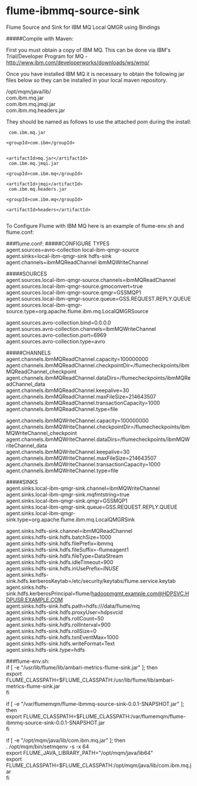 # flume-ibmmq-source-sink
Flume Source and Sink for IBM MQ Local QMGR using Bindings

#####Compile with Maven:

First you must obtain a copy of IBM MQ. This can be done via IBM's Trial/Developer Program for MQ - http://www.ibm.com/developerworks/downloads/ws/wmq/

Once you have installed IBM MQ it is necessary to obtain the following jar files below so they can be installed in your local maven repository.

/opt/mqm/java/lib/  
    com.ibm.mq.jar  
    com.ibm.mq.jmqi.jar  
    com.ibm.mq.headers.jar  
  
  They should be named as follows to use the attached pom during the install:  
    <pre><code>
    com.ibm.mq.jar<br>
      &lt;groupId&gt;com.ibm&lt;/groupId&gt;<br>  
      &lt;artifactId&gt;mq.jar&lt;/artifactId&gt;<br>
    com.ibm.mq.jmqi.jar<br>
      &lt;groupId&gt;com.ibm.mq&lt;/groupId&gt;<br> 
      &lt;artifactId&gt;jmqi&lt;/artifactId&gt;<br>
    com.ibm.mq.headers.jar<br>
      &lt;groupId&gt;com.ibm.mq&lt;/groupId&gt;<br> 
      &lt;artifactId&gt;headers&lt;/artifactId&gt;<br>
    </code></pre>  

To Configure Flume with IBM MQ here is an example of flume-env.sh and flume.conf:

###flume.conf:
#####CONFIGURE TYPES  
agent.sources=avro-collection local-ibm-qmgr-source  
agent.sinks=local-ibm-qmgr-sink hdfs-sink  
agent.channels=ibmMQReadChannel ibmMQWriteChannel  

#####SOURCES  
agent.sources.local-ibm-qmgr-source.channels=ibmMQReadChannel  
agent.sources.local-ibm-qmgr-source.gmoconvert=true  
agent.sources.local-ibm-qmgr-source.qmgr=GSSMQP1  
agent.sources.local-ibm-qmgr-source.queue=GSS.REQUEST.REPLY.QUEUE  
agent.sources.local-ibm-qmgr-source.type=org.apache.flume.ibm.mq.LocalQMGRSource  

agent.sources.avro-collection.bind=0.0.0.0  
agent.sources.avro-collection.channels=ibmMQWriteChannel  
agent.sources.avro-collection.port=6969  
agent.sources.avro-collection.type=avro  

#####CHANNELS  
agent.channels.ibmMQReadChannel.capacity=100000000  
agent.channels.ibmMQReadChannel.checkpointDir=/flumecheckpoints/ibmMQReadChannel_checkpoint  
agent.channels.ibmMQReadChannel.dataDirs=/flumecheckpoints/ibmMQReadChannel_data  
agent.channels.ibmMQReadChannel.keepalive=30  
agent.channels.ibmMQReadChannel.maxFileSize=214643507  
agent.channels.ibmMQReadChannel.transactionCapacity=1000  
agent.channels.ibmMQReadChannel.type=file  

agent.channels.ibmMQWriteChannel.capacity=100000000  
agent.channels.ibmMQWriteChannel.checkpointDir=/flumecheckpoints/ibmMQWriteChannel_checkpoint  
agent.channels.ibmMQWriteChannel.dataDirs=/flumecheckpoints/ibmMQWriteChannel_data  
agent.channels.ibmMQWriteChannel.keepalive=30  
agent.channels.ibmMQWriteChannel.maxFileSize=214643507  
agent.channels.ibmMQWriteChannel.transactionCapacity=1000  
agent.channels.ibmMQWriteChannel.type=file  

#####SINKS  
agent.sinks.local-ibm-qmgr-sink.channel=ibmMQWriteChannel  
agent.sinks.local-ibm-qmgr-sink.mqfmtstring=true  
agent.sinks.local-ibm-qmgr-sink.qmgr=GSSMQP1  
agent.sinks.local-ibm-qmgr-sink.queue=GSS.REQUEST.REPLY.QUEUE  
agent.sinks.local-ibm-qmgr-sink.type=org.apache.flume.ibm.mq.LocalQMGRSink  

agent.sinks.hdfs-sink.channel=ibmMQReadChannel  
agent.sinks.hdfs-sink.hdfs.batchSize=1000  
agent.sinks.hdfs-sink.hdfs.filePrefix=ibmmq  
agent.sinks.hdfs-sink.hdfs.fileSuffix=-flumeagent1  
agent.sinks.hdfs-sink.hdfs.fileType=DataStream  
agent.sinks.hdfs-sink.hdfs.idleTimeout=900  
agent.sinks.hdfs-sink.hdfs.inUsePrefix=_INUSE_  
agent.sinks.hdfs-sink.hdfs.kerberosKeytab=/etc/security/keytabs/flume.service.keytab  
agent.sinks.hdfs-sink.hdfs.kerberosPrincipal=flume/hadoopmgmt.example.com@HDPSVC.HDPUSR.EXAMPLE.COM  
agent.sinks.hdfs-sink.hdfs.path=hdfs:///data/flume/mq  
agent.sinks.hdfs-sink.hdfs.proxyUser=hdpsvcid  
agent.sinks.hdfs-sink.hdfs.rollCount=50  
agent.sinks.hdfs-sink.hdfs.rollInterval=900  
agent.sinks.hdfs-sink.hdfs.rollSize=0  
agent.sinks.hdfs-sink.hdfs.txnEventMax=1000  
agent.sinks.hdfs-sink.hdfs.writeFormat=Text  
agent.sinks.hdfs-sink.type=hdfs  

###flume-env.sh:  
if [ -e "/usr/lib/flume/lib/ambari-metrics-flume-sink.jar" ]; then  
      export FLUME_CLASSPATH=$FLUME_CLASSPATH:/usr/lib/flume/lib/ambari-metrics-flume-sink.jar  
fi  

if [ -e "/var/flumemqm/flume-ibmmq-source-sink-0.0.1-SNAPSHOT.jar" ]; then  
      export FLUME_CLASSPATH=$FLUME_CLASSPATH:/var/flumemqm/flume-ibmmq-source-sink-0.0.1-SNAPSHOT.jar  
fi  

if [ -e "/opt/mqm/java/lib/com.ibm.mq.jar" ]; then  
      . /opt/mqm/bin/setmqenv -s -x 64  
      export FLUME_JAVA_LIBRARY_PATH="/opt/mqm/java/lib64"  
      export FLUME_CLASSPATH=$FLUME_CLASSPATH:/opt/mqm/java/lib/com.ibm.mq.jar  
fi
